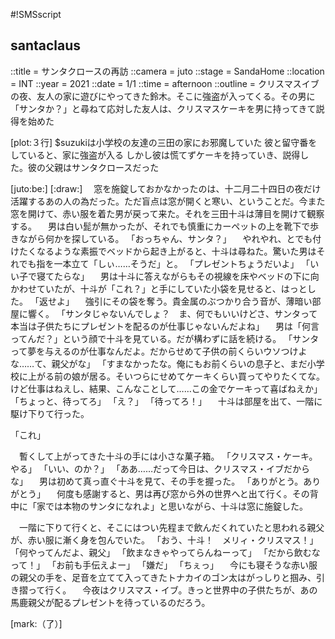 #!SMSscript

## santaclaus

::title = サンタクロースの再訪
::camera = juto
::stage = SandaHome
::location = INT
::year = 2021
::date = 1/1
::time = afternoon
::outline = クリスマスイブの夜、友人の家に遊びにやってきた鈴木。そこに強盗が入ってくる。その男に「サンタか？」と尋ねて応対した友人は、クリスマスケーキを男に持ってきて説得を始めた

[plot:３行]
$suzukiは小学校の友達の三田の家にお邪魔していた
彼と留守番をしていると、家に強盗が入る
しかし彼は慌てずケーキを持っていき、説得した。彼の父親はサンタクロースだった

[juto:be:]
[:draw:]
　窓を施錠しておかなかったのは、十二月二十四日の夜だけ活躍するあの人の為だった。ただ盲点は窓が開くと寒い、ということだ。今また窓を開けて、赤い服を着た男が戻って来た。それを三田十斗は薄目を開けて観察する。
　男は白い髭が無かったが、それでも慎重にカーペットの上を靴下で歩きながら何かを探している。
「おっちゃん、サンタ？」
　やれやれ、とでも付けたくなるような素振でベッドから起き上がると、十斗は尋ねた。驚いた男はそれでも指を一本立て「しぃ……そうだ」と。
「プレゼントちょうだいよ」
「いい子で寝てたらな」
　男は十斗に答えながらもその視線を床やベッドの下に向かわせていたが、十斗が「これ？」と手にしていた小袋を見せると、はっとした。
「返せよ」
　強引にその袋を奪う。貴金属のぶつかり合う音が、薄暗い部屋に響く。
「サンタじゃないんでしょ？　ま、何でもいいけどさ、サンタって本当は子供たちにプレゼントを配るのが仕事じゃないんだよね」
　男は「何言ってんだ？」という顔で十斗を見ている。だが構わずに話を続ける。
「サンタって夢を与えるのが仕事なんだよ。だからせめて子供の前くらいウソつけよな……て、親父がな」
「すまなかったな。俺にもお前くらいの息子と、まだ小学校に上がる前の娘が居る。そいつらにせめてケーキくらい買ってやりたくてな。けど仕事はねえし、結果、こんなことして……この金でケーキって喜ばねえか」
「ちょっと、待ってろ」
「え？」
「待ってろ！」
　十斗は部屋を出て、一階に駆け下りて行った。

「これ」

　暫くして上がってきた十斗の手には小さな菓子箱。
「クリスマス・ケーキ。やる」
「いい、のか？」
「ああ……だって今日は、クリスマス・イブだからな」
　男は初めて真っ直ぐ十斗を見て、その手を握った。
「ありがとう。ありがとう」
　何度も感謝すると、男は再び窓から外の世界へと出て行く。その背中に「家では本物のサンタになれよ」と思いながら、十斗は窓に施錠した。

　一階に下りて行くと、そこにはつい先程まで飲んだくれていたと思われる親父が、赤い服に漸く身を包んでいた。
「おう、十斗！　メリィ・クリスマス！」
「何やってんだよ、親父」
「飲まなきゃやってらんねーって」
「だから飲むなって！」
「お前も手伝えよー」
「嫌だ」
「ちぇっ」
　今にも寝そうな赤い服の親父の手を、足音を立てて入ってきたトナカイのゴン太はがっしりと掴み、引き摺って行く。
　今夜はクリスマス・イブ。きっと世界中の子供たちが、あの馬鹿親父が配るプレゼントを待っているのだろう。

[mark:（了）]
